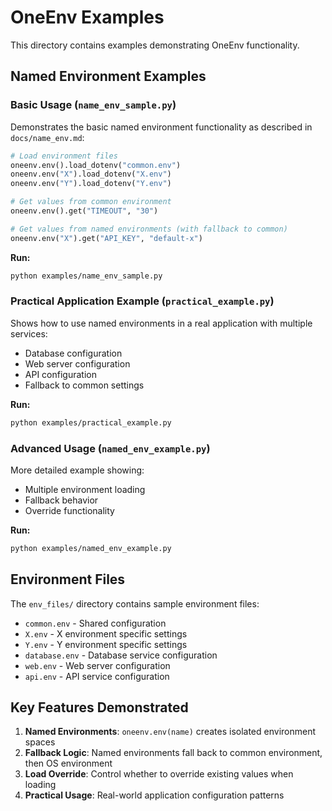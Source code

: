 # OneEnv Examples

This directory contains examples demonstrating OneEnv functionality.

## Named Environment Examples

### Basic Usage (`name_env_sample.py`)

Demonstrates the basic named environment functionality as described in `docs/name_env.md`:

```python
# Load environment files
oneenv.env().load_dotenv("common.env")
oneenv.env("X").load_dotenv("X.env")
oneenv.env("Y").load_dotenv("Y.env")

# Get values from common environment
oneenv.env().get("TIMEOUT", "30")

# Get values from named environments (with fallback to common)
oneenv.env("X").get("API_KEY", "default-x")
```

**Run:**
```bash
python examples/name_env_sample.py
```

### Practical Application Example (`practical_example.py`)

Shows how to use named environments in a real application with multiple services:

- Database configuration
- Web server configuration  
- API configuration
- Fallback to common settings

**Run:**
```bash
python examples/practical_example.py
```

### Advanced Usage (`named_env_example.py`)

More detailed example showing:
- Multiple environment loading
- Fallback behavior
- Override functionality

**Run:**
```bash
python examples/named_env_example.py
```

## Environment Files

The `env_files/` directory contains sample environment files:

- `common.env` - Shared configuration
- `X.env` - X environment specific settings
- `Y.env` - Y environment specific settings
- `database.env` - Database service configuration
- `web.env` - Web server configuration
- `api.env` - API service configuration

## Key Features Demonstrated

1. **Named Environments**: `oneenv.env(name)` creates isolated environment spaces
2. **Fallback Logic**: Named environments fall back to common environment, then OS environment
3. **Load Override**: Control whether to override existing values when loading
4. **Practical Usage**: Real-world application configuration patterns